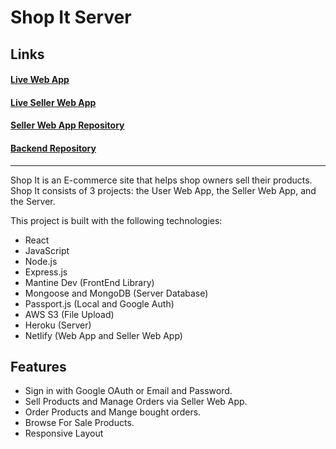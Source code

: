 # Shop It Server
## Links
#### [Live Web App](https://shopit-demo.com/)
#### [Live Seller Web App](https://seller.shopit-demo.com/)
#### [Seller Web App Repository](https://github.com/FhilF/shopit-web-seller)
#### [Backend Repository](https://github.com/FhilF/shopit-server)

---

Shop It is an E-commerce site that helps shop owners sell their products. Shop It consists of 3 projects: the User Web App, the Seller Web App, and the Server.


This project is built with the following technologies:
- React
- JavaScript
- Node.js
- Express.js
- Mantine Dev (FrontEnd Library)
- Mongoose and MongoDB (Server Database)
- Passport.js (Local and Google Auth)
- AWS S3 (File Upload)
- Heroku (Server)
- Netlify (Web App and Seller Web App)

## Features
- Sign in with Google OAuth or Email and Password.
- Sell Products and Manage Orders via Seller Web App.
- Order Products and Mange bought orders.
- Browse For Sale Products.
- Responsive Layout